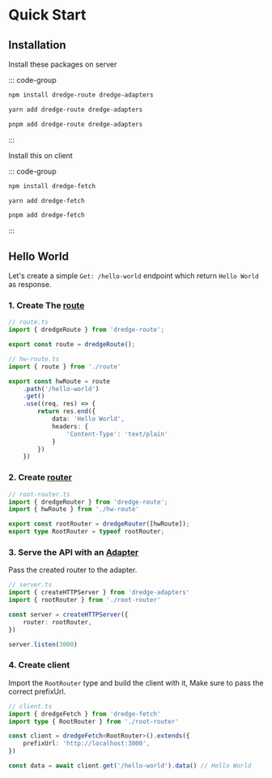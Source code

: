 # Quick Start

## Installation

Install these packages on server

::: code-group

```sh [npm]
npm install dredge-route dredge-adapters
```

```sh [yarn]
yarn add dredge-route dredge-adapters
```

```sh [pnpm]
pnpm add dredge-route dredge-adapters
```

:::


Install this on client

::: code-group

```sh [npm]
npm install dredge-fetch
```

```sh [yarn]
yarn add dredge-fetch
```

```sh [pnpm]
pnpm add dredge-fetch
```
:::

## Hello World

Let's create a simple `Get: /hello-world`  endpoint which return `Hello World` as response. 


### 1. Create The [route](route-and-router.md)
```ts
// route.ts
import { dredgeRoute } from 'dredge-route';

export const route = dredgeRoute();
```

```ts
// hw-route.ts
import { route } from './route'

export const hwRoute = route
    .path('/hello-world')
    .get()
    .use((req, res) => {
        return res.end({
            data: 'Hello World',
            headers: {
                'Content-Type': 'text/plain'
            }
        })
    })
```

### 2. Create [router](route-and-router.md#router)  

```ts
// root-router.ts
import { dredgeRouter } from 'dredge-route';
import { hwRoute } from './hw-route'

export const rootRouter = dredgeRouter([hwRoute]);
export type RootRouter = typeof rootRouter;
```

### 3. Serve the API with an [Adapter](adapter.md)  

Pass the created router to the adapter.

```ts
// server.ts
import { createHTTPServer } from 'dredge-adapters'
import { rootRouter } from './root-router'

const server = createHTTPServer({
    router: rootRouter,
})

server.listen(3000)
```


### 4. Create client

Import the `RootRouter` type and build the client with it, Make sure to pass the correct prefixUrl.
```ts
// client.ts
import { dredgeFetch } from 'dredge-fetch'
import type { RootRouter } from './root-router'

const client = dredgeFetch<RootRouter>().extends({
    prefixUrl: 'http://localhost:3000',
})

const data = await client.get('/hello-world').data() // Hello World 
```